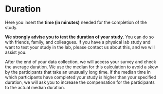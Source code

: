 
# Duration

Here you insert the **time (in minutes)** needed for the completion of the study.

**We strongly advise you to test the duration of your study**. You can do so with friends, family, and colleagues. If you have a physical lab study and want to test your study in the lab, please contact us about this, and we will assist you.

After the end of your data collection, we will access your survey and check the average duration. We use the median for this calculation to avoid a skew by the participants that take an unusually long time. If the median time in which participants have completed your study is higher than your specified duration, we will ask you to increase the compensation for the participants to the actual median duration.
